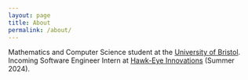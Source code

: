 ```yaml
---
layout: page
title: About
permalink: /about/
---
```


Mathematics and Computer Science student at the [University of Bristol](https://bristol.ac.uk/). Incoming Software Engineer Intern at [Hawk-Eye Innovations](https://www.hawkeyeinnovations.com/) (Summer 2024).